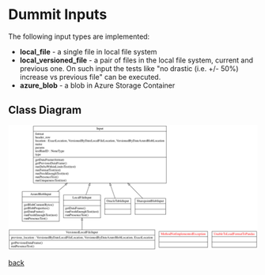 # Dummit Inputs

The following input types are implemented:
+ **local_file** - a single file in local file system
+ **local_versioned_file** - a pair of files in the local file system, current and previous one. On such input the tests like "no drastic (i.e. +/- 50%) increase vs previous file" can be executed.
+ **azure_blob** - a blob in Azure Storage Container

## Class Diagram
![Inputs class diagram](../img/input_classes.png "Inputs class diagram")

[back](../README.md)